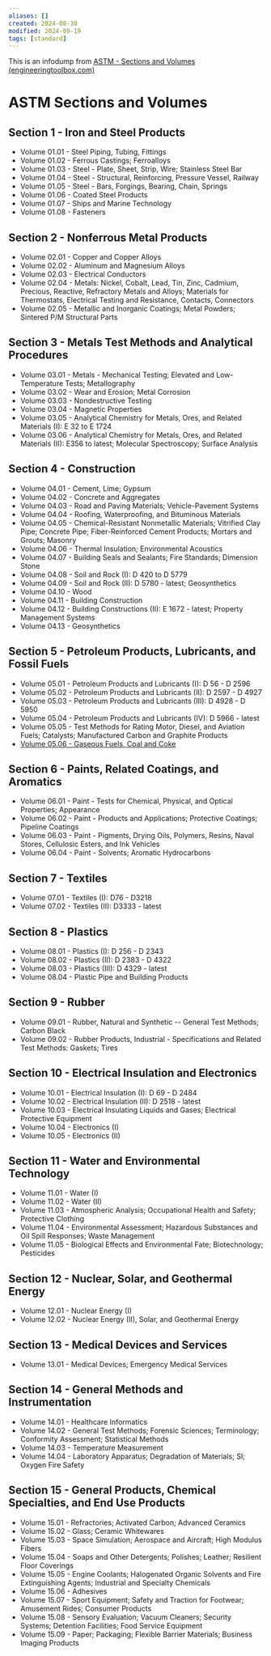 ```yaml
---
aliases: []
created: 2024-08-30
modified: 2024-09-19
tags: [standard]
---
```


This is an infodump from [ASTM - Sections and Volumes (engineeringtoolbox.com)](https://www.engineeringtoolbox.com/astm-standards-d_468.html)

# ASTM Sections and Volumes

## Section 1 - Iron and Steel Products

- Volume 01.01 - Steel Piping, Tubing, Fittings
- Volume 01.02 - Ferrous Castings; Ferroalloys
- Volume 01.03 - Steel - Plate, Sheet, Strip, Wire; Stainless Steel Bar
- Volume 01.04 - Steel - Structural, Reinforcing, Pressure Vessel, Railway
- Volume 01.05 - Steel - Bars, Forgings, Bearing, Chain, Springs
- Volume 01.06 - Coated Steel Products
- Volume 01.07 - Ships and Marine Technology
- Volume 01.08 - Fasteners

## Section 2 - Nonferrous Metal Products

- Volume 02.01 - Copper and Copper Alloys
- Volume 02.02 - Aluminum and Magnesium Alloys
- Volume 02.03 - Electrical Conductors
- Volume 02.04 - Metals: Nickel, Cobalt, Lead, Tin, Zinc, Cadmium, Precious, Reactive, Refractory Metals and Alloys; Materials for Thermostats, Electrical Testing and Resistance, Contacts, Connectors
- Volume 02.05 - Metallic and Inorganic Coatings; Metal Powders; Sintered P/M Structural Parts

## Section 3 - Metals Test Methods and Analytical Procedures

- Volume 03.01 - Metals - Mechanical Testing; Elevated and Low-Temperature Tests; Metallography
- Volume 03.02 - Wear and Erosion; Metal Corrosion
- Volume 03.03 - Nondestructive Testing
- Volume 03.04 - Magnetic Properties
- Volume 03.05 - Analytical Chemistry for Metals, Ores, and Related Materials (I): E 32 to E 1724
- Volume 03.06 - Analytical Chemistry for Metals, Ores, and Related Materials (II): E356 to latest; Molecular Spectroscopy; Surface Analysis

## Section 4 - Construction

- Volume 04.01 - Cement, Lime; Gypsum
- Volume 04.02 - Concrete and Aggregates
- Volume 04.03 - Road and Paving Materials; Vehicle-Pavement Systems
- Volume 04.04 - Roofing, Waterproofing, and Bituminous Materials
- Volume 04.05 - Chemical-Resistant Nonmetallic Materials; Vitrified Clay Pipe; Concrete Pipe; Fiber-Reinforced Cement Products; Mortars and Grouts; Masonry
- Volume 04.06 - Thermal Insulation; Environmental Acoustics
- Volume 04.07 - Building Seals and Sealants; Fire Standards; Dimension Stone
- Volume 04.08 - Soil and Rock (I): D 420 to D 5779
- Volume 04.09 - Soil and Rock (II): D 5780 - latest; Geosynthetics
- Volume 04.10 - Wood
- Volume 04.11 - Building Construction
- Volume 04.12 - Building Constructions (II): E 1672 - latest; Property Management Systems
- Volume 04.13 - Geosynthetics

## Section 5 - Petroleum Products, Lubricants, and Fossil Fuels

- Volume 05.01 - Petroleum Products and Lubricants (I): D 56 - D 2596
- Volume 05.02 - Petroleum Products and Lubricants (II): D 2597 - D 4927
- Volume 05.03 - Petroleum Products and Lubricants (III): D 4928 - D 5950
- Volume 05.04 - Petroleum Products and Lubricants (IV): D 5966 - latest
- Volume 05.05 - Test Methods for Rating Motor, Diesel, and Aviation Fuels; Catalysts; Manufactured Carbon and Graphite Products
- [Volume 05.06 - Gaseous Fuels, Coal and Coke](https://www.engineeringtoolbox.com/astm-fuels-coal-coke-d_470.html "ASTM - Fuels")

## Section 6 - Paints, Related Coatings, and Aromatics

- Volume 06.01 - Paint - Tests for Chemical, Physical, and Optical Properties; Appearance
- Volume 06.02 - Paint - Products and Applications; Protective Coatings; Pipeline Coatings
- Volume 06.03 - Paint - Pigments, Drying Oils, Polymers, Resins, Naval Stores, Cellulosic Esters, and Ink Vehicles
- Volume 06.04 - Paint - Solvents; Aromatic Hydrocarbons

## Section 7 - Textiles

- Volume 07.01 - Textiles (I): D76 - D3218
- Volume 07.02 - Textiles (II): D3333 - latest

## Section 8 - Plastics

- Volume 08.01 - Plastics (I): D 256 - D 2343
- Volume 08.02 - Plastics (II): D 2383 - D 4322
- Volume 08.03 - Plastics (III): D 4329 - latest
- Volume 08.04 - Plastic Pipe and Building Products

## Section 9 - Rubber

- Volume 09.01 - Rubber, Natural and Synthetic -- General Test Methods; Carbon Black
- Volume 09.02 - Rubber Products, Industrial - Specifications and Related Test Methods: Gaskets; Tires

## Section 10 - Electrical Insulation and Electronics

- Volume 10.01 - Electrical Insulation (I): D 69 - D 2484
- Volume 10.02 - Electrical Insulation (II): D 2518 - latest
- Volume 10.03 - Electrical Insulating Liquids and Gases; Electrical Protective Equipment
- Volume 10.04 - Electronics (I)
- Volume 10.05 - Electronics (II)

## Section 11 - Water and Environmental Technology

- Volume 11.01 - Water (I)
- Volume 11.02 - Water (II)
- Volume 11.03 - Atmospheric Analysis; Occupational Health and Safety; Protective Clothing
- Volume 11.04 - Environmental Assessment; Hazardous Substances and Oil Spill Responses; Waste Management
- Volume 11.05 - Biological Effects and Environmental Fate; Biotechnology; Pesticides

## Section 12 - Nuclear, Solar, and Geothermal Energy

- Volume 12.01 - Nuclear Energy (I)
- Volume 12.02 - Nuclear Energy (II), Solar, and Geothermal Energy

## Section 13 - Medical Devices and Services

- Volume 13.01 - Medical Devices; Emergency Medical Services

## Section 14 - General Methods and Instrumentation

- Volume 14.01 - Healthcare Informatics
- Volume 14.02 - General Test Methods; Forensic Sciences; Terminology; Conformity Assessment; Statistical Methods
- Volume 14.03 - Temperature Measurement
- Volume 14.04 - Laboratory Apparatus; Degradation of Materials; SI; Oxygen Fire Safety

## Section 15 - General Products, Chemical Specialties, and End Use Products

- Volume 15.01 - Refractories; Activated Carbon; Advanced Ceramics
- Volume 15.02 - Glass; Ceramic Whitewares
- Volume 15.03 - Space Simulation; Aerospace and Aircraft; High Modulus Fibers
- Volume 15.04 - Soaps and Other Detergents; Polishes; Leather; Resilient Floor Coverings
- Volume 15.05 - Engine Coolants; Halogenated Organic Solvents and Fire Extinguishing Agents; Industrial and Specialty Chemicals
- Volume 15.06 - Adhesives
- Volume 15.07 - Sport Equipment; Safety and Traction for Footwear; Amusement Rides; Consumer Products
- Volume 15.08 - Sensory Evaluation; Vacuum Cleaners; Security Systems; Detention Facilities; Food Service Equipment
- Volume 15.09 - Paper; Packaging; Flexible Barrier Materials; Business Imaging Products
